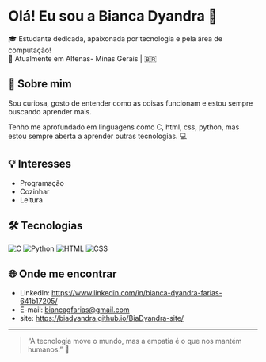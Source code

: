 # Olá! Eu sou a Bianca Dyandra 🦊

🎓 Estudante dedicada, apaixonada por tecnologia e pela área de computação!  
📍 Atualmente em Alfenas- Minas Gerais | 🇧🇷

## 🚀 Sobre mim
Sou curiosa, gosto de entender como as coisas funcionam e estou sempre buscando aprender mais. 

Tenho me aprofundado em linguagens como C, html, css, python, mas estou sempre aberta a aprender outras tecnologias. 💻

## 💡 Interesses
- Programação
- Cozinhar
- Leitura


## 🛠️ Tecnologias
![C](https://img.shields.io/badge/-C-blue?style=flat-square&logo=c)
![Python](https://img.shields.io/badge/-Python-3776AB?style=flat-square&logo=python)
![HTML](https://img.shields.io/badge/-HTML5-E34F26?style=flat-square&logo=html5)
![CSS](https://img.shields.io/badge/-CSS3-1572B6?style=flat-square&logo=css3)

## 🌐 Onde me encontrar
-  LinkedIn: https://www.linkedin.com/in/bianca-dyandra-farias-641b17205/
-  E-mail: biancagfarias@gmail.com
-  site: https://biadyandra.github.io/BiaDyandra-site/

---

> “A tecnologia move o mundo, mas a empatia é o que nos mantém humanos.” 🤍


<!--
**BiaDyandra/BiaDyandra** is a ✨ _special_ ✨ repository because its `README.md` (this file) appears on your GitHub profile.

Here are some ideas to get you started:

- 🔭 I’m currently working on ...
- 🌱 I’m currently learning ...
- 👯 I’m looking to collaborate on ...
- 🤔 I’m looking for help with ...
- 💬 Ask me about ...
- 📫 How to reach me: ...
- 😄 Pronouns: ...
- ⚡ Fun fact: ...
-->
